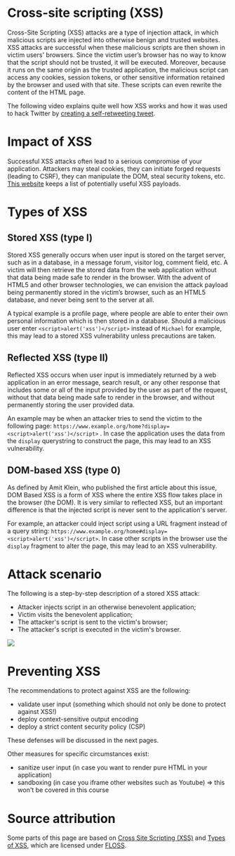 # Cross-site scripting (XSS)
Cross-Site Scripting (XSS) attacks are a type of injection attack, in which malicious scripts are injected into otherwise benign and trusted websites. XSS attacks are successful when these malicious scripts are then shown in victim users' browsers. Since the victim user’s browser has no way to know that the script should not be trusted, it will be executed. Moreover, because it runs on the same origin as the trusted application, the malicious script can access any cookies, session tokens, or other sensitive information retained by the browser and used with that site. These scripts can even rewrite the content of the HTML page.

The following video explains quite well how XSS works and how it was used to hack Twitter by [creating a self-retweeting tweet](https://www.youtube.com/watch?v=zv0kZKC6GAM).

# Impact of XSS
Successful XSS attacks often lead to a serious compromise of your application. Attackers may steal cookies, they can initiate forged requests (leading to CSRF), they can manipulate the DOM, steal security tokens, etc. [This website](http://www.xss-payloads.com/) keeps a list of potentially useful XSS payloads. 

# Types of XSS
## Stored XSS (type I)
Stored XSS generally occurs when user input is stored on the target server, such as in a database, in a message forum, visitor log, comment field, etc. A victim will then retrieve the stored data from the web application without that data being made safe to render in the browser. With the advent of HTML5 and other browser technologies, we can envision the attack payload being permanently stored in the victim’s browser, such as an HTML5 database, and never being sent to the server at all.

A typical example is a profile page, where people are able to enter their own personal information which is then stored in a database. Should a malicious user enter `<script>alert('xss')</script>` instead of `Michael` for example, this may lead to a stored XSS vulnerability unless precautions are taken. 

## Reflected XSS (type II)
Reflected XSS occurs when user input is immediately returned by a web application in an error message, search result, or any other response that includes some or all of the input provided by the user as part of the request, without that data being made safe to render in the browser, and without permanently storing the user provided data.

An example may be when an attacker tries to send the victim to the following page: `https://www.example.org/home?display=<script>alert('xss')</script>` . In case the application uses the data from the `display` querystring to construct the page, this may lead to an XSS vulnerability. 

## DOM-based XSS (type 0)
As defined by Amit Klein, who published the first article about this issue, DOM Based XSS is a form of XSS where the entire XSS flow takes place in the browser (the DOM). It is very similar to reflected XSS, but an important difference is that the injected script is never sent to the application's server. 

For example, an attacker could inject script using a URL fragment instead of a query string: `https://www.example.org/home#display=<script>alert('xss')</script>`. In case other scripts in the browser use the `display` fragment to alter the page, this may lead to an XSS vulnerability. 

# Attack scenario
The following is a step-by-step description of a stored XSS attack:
* Attacker injects script in an otherwise benevolent application;
* Victim visits the benevolent application;
* The attacker's script is sent to the victim's browser;
* The attacker's script is executed in the victim's browser. 

![](docimages/2021-03-10-19-13-08.png)

# Preventing XSS
The recommendations to protect against XSS are the following:
* validate user input (something which should not only be done to protect against XSS!)
* deploy context-sensitive output encoding
* deploy a strict content security policy (CSP)

These defenses will be discussed in the next pages. 

Other measures for specific circumstances exist:
* sanitize user input (in case you want to render pure HTML in your application)
* sandboxing (in case you iframe other websites such as Youtube) => this won't be covered in this course


# Source attribution
Some parts of this page are based on [Cross Site Scripting (XSS)](https://owasp.org/www-community/attacks/xss/) and [Types of XSS](https://owasp.org/www-community/Types_of_Cross-Site_Scripting), which are licensed under [FLOSS](https://owasp.org/about/).